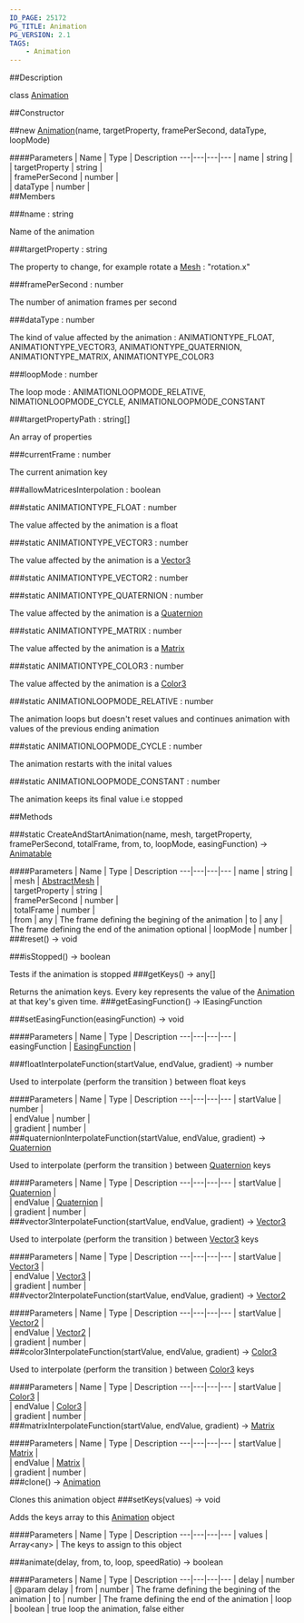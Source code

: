 ```yaml
---
ID_PAGE: 25172
PG_TITLE: Animation
PG_VERSION: 2.1
TAGS:
    - Animation
---
```

##Description

class [Animation](/classes/2.2/Animation)



##Constructor

##new [Animation](/classes/2.2/Animation)(name, targetProperty, framePerSecond, dataType, loopMode)



####Parameters
 | Name | Type | Description
---|---|---|---
 | name | string |  
 | targetProperty | string |  
 | framePerSecond | number |  
 | dataType | number |  
##Members

###name : string

Name of the animation

###targetProperty : string

The property to change, for example rotate a [Mesh](/classes/2.2/Mesh) : &quot;rotation.x&quot;

###framePerSecond : number

The number of animation frames per second

###dataType : number

The kind of value affected by the animation : ANIMATIONTYPE_FLOAT, ANIMATIONTYPE_VECTOR3, ANIMATIONTYPE_QUATERNION, ANIMATIONTYPE_MATRIX, ANIMATIONTYPE_COLOR3

###loopMode : number

The loop mode : ANIMATIONLOOPMODE_RELATIVE, NIMATIONLOOPMODE_CYCLE, ANIMATIONLOOPMODE_CONSTANT

###targetPropertyPath : string[]

An array of properties

###currentFrame : number

The current animation key

###allowMatricesInterpolation : boolean



###static ANIMATIONTYPE_FLOAT : number

The value affected by the animation is a float

###static ANIMATIONTYPE_VECTOR3 : number

The value affected by the animation is a [Vector3](/classes/2.2/Vector3)

###static ANIMATIONTYPE_VECTOR2 : number



###static ANIMATIONTYPE_QUATERNION : number

The value affected by the animation is a [Quaternion](/classes/2.2/Quaternion)

###static ANIMATIONTYPE_MATRIX : number

The value affected by the animation is a [Matrix](/classes/2.2/Matrix)

###static ANIMATIONTYPE_COLOR3 : number

The value affected by the animation is a [Color3](/classes/2.2/Color3)

###static ANIMATIONLOOPMODE_RELATIVE : number

The animation loops but doesn't reset values and continues animation with values of the previous ending animation

###static ANIMATIONLOOPMODE_CYCLE : number

The animation restarts with the inital values

###static ANIMATIONLOOPMODE_CONSTANT : number

The animation keeps its final value i.e stopped

##Methods

###static CreateAndStartAnimation(name, mesh, targetProperty, framePerSecond, totalFrame, from, to, loopMode, easingFunction) &rarr; [Animatable](/classes/2.2/Animatable)



####Parameters
 | Name | Type | Description
---|---|---|---
 | name | string |  
 | mesh | [AbstractMesh](/classes/2.2/AbstractMesh) |  
 | targetProperty | string |  
 | framePerSecond | number |  
 | totalFrame | number |  
 | from | any |  The frame defining the begining of the animation
 | to | any |  The frame defining the end of the animation
optional | loopMode | number |  
###reset() &rarr; void


###isStopped() &rarr; boolean

Tests if the animation is stopped
###getKeys() &rarr; any[]

Returns the animation keys.
Every key represents the value of the [Animation](/classes/2.2/Animation) at that key's given time.
###getEasingFunction() &rarr; IEasingFunction


###setEasingFunction(easingFunction) &rarr; void



####Parameters
 | Name | Type | Description
---|---|---|---
 | easingFunction | [EasingFunction](/classes/2.2/EasingFunction) |  

###floatInterpolateFunction(startValue, endValue, gradient) &rarr; number

Used to interpolate (perform the transition ) between float keys

####Parameters
 | Name | Type | Description
---|---|---|---
 | startValue | number |  
 | endValue | number |  
 | gradient | number |  
###quaternionInterpolateFunction(startValue, endValue, gradient) &rarr; [Quaternion](/classes/2.2/Quaternion)

Used to interpolate (perform the transition ) between [Quaternion](/classes/2.2/Quaternion) keys

####Parameters
 | Name | Type | Description
---|---|---|---
 | startValue | [Quaternion](/classes/2.2/Quaternion) |  
 | endValue | [Quaternion](/classes/2.2/Quaternion) |  
 | gradient | number |  
###vector3InterpolateFunction(startValue, endValue, gradient) &rarr; [Vector3](/classes/2.2/Vector3)

Used to interpolate (perform the transition ) between [Vector3](/classes/2.2/Vector3) keys

####Parameters
 | Name | Type | Description
---|---|---|---
 | startValue | [Vector3](/classes/2.2/Vector3) |  
 | endValue | [Vector3](/classes/2.2/Vector3) |  
 | gradient | number |  
###vector2InterpolateFunction(startValue, endValue, gradient) &rarr; [Vector2](/classes/2.2/Vector2)



####Parameters
 | Name | Type | Description
---|---|---|---
 | startValue | [Vector2](/classes/2.2/Vector2) |  
 | endValue | [Vector2](/classes/2.2/Vector2) |  
 | gradient | number |  
###color3InterpolateFunction(startValue, endValue, gradient) &rarr; [Color3](/classes/2.2/Color3)

Used to interpolate (perform the transition ) between [Color3](/classes/2.2/Color3) keys

####Parameters
 | Name | Type | Description
---|---|---|---
 | startValue | [Color3](/classes/2.2/Color3) |  
 | endValue | [Color3](/classes/2.2/Color3) |  
 | gradient | number |  
###matrixInterpolateFunction(startValue, endValue, gradient) &rarr; [Matrix](/classes/2.2/Matrix)



####Parameters
 | Name | Type | Description
---|---|---|---
 | startValue | [Matrix](/classes/2.2/Matrix) |  
 | endValue | [Matrix](/classes/2.2/Matrix) |  
 | gradient | number |  
###clone() &rarr; [Animation](/classes/2.2/Animation)

Clones this animation object
###setKeys(values) &rarr; void

Adds the keys array to this [Animation](/classes/2.2/Animation) object

####Parameters
 | Name | Type | Description
---|---|---|---
 | values | Array&lt;any&gt; |  The keys to assign to this object

###animate(delay, from, to, loop, speedRatio) &rarr; boolean



####Parameters
 | Name | Type | Description
---|---|---|---
 | delay | number |  @param delay
 | from | number |  The frame defining the begining of the animation
 | to | number |  The frame defining the end of the animation
 | loop | boolean |  true loop the animation, false either
